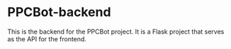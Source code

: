 # PPCBot-backend

This is the backend for the PPCBot project. It is a Flask project that serves as the API for the frontend.